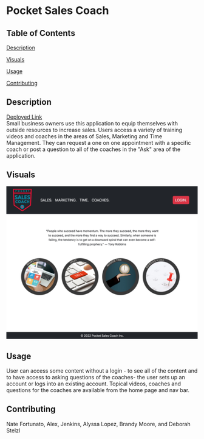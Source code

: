# Pocket Sales Coach

## Table of Contents

[Description](#description)

[Visuals](#visuals)

[Usage](#usage)

[Contributing](#contributing)


## Description
[Deployed Link](!)
<br>
Small business owners use this application to equip themselves with outside resources to increase sales. Users access a variety of training videos and coaches in the areas of Sales, Marketing and Time Management. They can request a one on one appointment with a specific coach or post a question to all of the coaches in the "Ask" area of the application.

## Visuals
![Screenshot of Pocket Sales Coach Application](/client/src/assets/images/Pocket-Sales-Coach-Screenshot.jpg)



## Usage
User can access some content without a login - to see all of the content and to have access to asking questions of the coaches- the user sets up an account or logs into an existing account. Topical videos, coaches and questions for the coaches are available from the home page and nav bar.


## Contributing
Nate Fortunato, Alex, Jenkins, Alyssa Lopez, Brandy Moore, and Deborah Stelzl